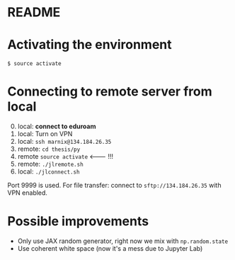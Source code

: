 # README

# Activating the environment

`$ source activate`

# Connecting to remote server from local

0. local: **connect to eduroam**
1. local: Turn on VPN
2. local: `ssh marnix@134.184.26.35`
3. remote: `cd thesis/py`
4. remote `source activate` <--- !!!
5. remote: `./jlremote.sh`
6. local: `./jlconnect.sh`

Port 9999 is used. For file transfer: connect to `sftp://134.184.26.35` with
VPN enabled.

# Possible improvements

- Only use JAX random generator, right now we mix with `np.random.state`
- Use coherent white space (now it's a mess due to Jupyter Lab)
